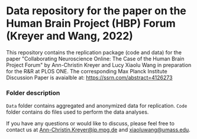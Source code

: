# Data repository for the paper on the Human Brain Project (HBP) Forum (Kreyer and Wang, 2022)
This repository contains the replication package (code and data) for the paper "Collaborating Neuroscience Online: The Case of the Human Brain Project Forum" by Ann-Christin Kreyer and Lucy Xiaolu Wang in preparation for the R&R at PLOS ONE. The corresponding Max Planck Institute Discussion Paper is avaialble at: https://ssrn.com/abstract=4126273

### Folder description
`Data` folder contains aggregated and anonymized data for replication.
`Code` folder contains do files used to perform the data analyses.

If you have any questions or would like to discuss, please feel free to contact us at Ann-Christin.Kreyer@ip.mpg.de and xiaoluwang@umass.edu. 
